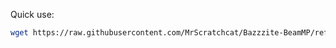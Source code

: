 Quick use:
```bash
wget https://raw.githubusercontent.com/MrScratchcat/Bazzzite-BeamMP/refs/heads/main/BeamMP-Builder.sh && bash BeamMP-Builder.sh
```
